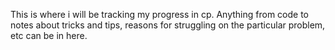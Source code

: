 This is where i will be tracking my progress in cp. Anything from code to notes about tricks and tips, reasons for struggling on the particular problem,  etc can be in here.
